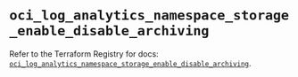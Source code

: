 # `oci_log_analytics_namespace_storage_enable_disable_archiving`

Refer to the Terraform Registry for docs: [`oci_log_analytics_namespace_storage_enable_disable_archiving`](https://registry.terraform.io/providers/oracle/oci/7.19.0/docs/resources/log_analytics_namespace_storage_enable_disable_archiving).
